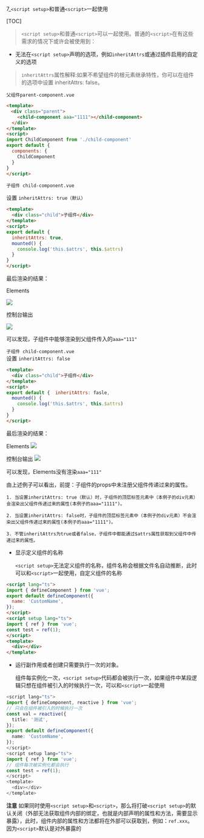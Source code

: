 7_`<script setup>`和普通`<script>`一起使用

[TOC]

> `<script setup>`和普通`<script>`可以一起使用。普通的`<script>`在有这些需求的情况下或许会被使用到：


- 无法在`<script setup>`声明的选项，例如`inheritAttrs`或通过插件启用的自定义的选项

> `inheritAttrs`属性解释:如果不希望组件的根元素继承特性，你可以在组件的选项中设置 inheritAttrs: false。

`父组件parent-component.vue`

```html
<template>
　<div class="parent">
    <child-component aaa="1111"></child-component>
  </div>
</template>
<script>
import ChildComponent from './child-component'
export default {
  components: {
    ChildComponent
  }
}
</script>
```

`子组件 child-component.vue`

设置 `inheritAttrs: true（默认）`

```html
<template>
  <div class="child">子组件</div>
</template>
<script>
export default {
  inheritAttrs: true,
  mounted() {
    console.log('this.$attrs', this.$attrs)
  }
}
</script>
```

最后渲染的结果：

Elements

![](https://img2018.cnblogs.com/blog/1298706/201906/1298706-20190629114826938-1555065923.png)

控制台输出

![](https://img2018.cnblogs.com/blog/1298706/201906/1298706-20190629114845325-760983584.png)

可以发现，子组件中能够渲染到父组件传入的`aaa="111"`

`子组件 child-component.vue`  
设置 `inheritAttrs: false`

```html
<template>
  <div class="child">子组件</div>
</template>
<script>
export default {  inheritAttrs: fasle,
  mounted() {
    console.log('this.$attrs', this.$attrs)
  }
}
</script>
```

最后渲染的结果：

Elements
![](https://img2018.cnblogs.com/blog/1298706/201906/1298706-20190629115139668-1500270722.png)

控制台输出
![](https://img2018.cnblogs.com/blog/1298706/201906/1298706-20190629114845325-760983584.png)

可以发现，Elements没有渲染`aaa="111"`

由上述例子可以看出，前提：子组件的props中未注册父组件传递过来的属性。

    1. 当设置inheritAttrs: true（默认）时，子组件的顶层标签元素中（本例子的div元素）会渲染出父组件传递过来的属性(本例子的aaa="1111")。
    
    2. 当设置inheritAttrs: false时，子组件的顶层标签元素中（本例子的div元素）不会渲染出父组件传递过来的属性(本例子的aaa="1111")。
    
    3. 不管inheritAttrs为true或者false，子组件中都能通过$attrs属性获取到父组件中传递过来的属性。

- 显示定义组件的名称
    
    `<script setup>`无法定义组件的名称，组件名称会根据文件名自动推断，此时可以和`<script>`一起使用，自定义组件的名称
    
```html
<script lang="ts">
import { defineComponent } from 'vue';
export default defineComponent({
  name: 'CustomName',
});
</script>
<script setup lang="ts">
import { ref } from 'vue';
const test = ref(1);
</script>
<template>
  <div></div>
</template>
```

- 运行副作用或者创建只需要执行一次的对象。
    
    组件每实例化一次，`<script setup>`代码都会被执行一次，如果组件中某段逻辑只想在组件被引入的时候执行一次，可以和`<script>`一起使用

```ts
<script lang="ts">
import { defineComponent, reactive } from 'vue';
// 只会在组件被引入的时候执行一次
const val = reactive({
  title: '测试',
});
export default defineComponent({
  name: 'CustomName',
});
</script>
<script setup lang="ts">
import { ref } from 'vue';
// 组件每次被实例化都会执行
const test = ref(1);
</script>
<template>
  <div></div>
</template>
```

**注意** 如果同时使用`<script setup>`和`<script>`，那么将打破`<script setup>`的默认关闭（外部无法获取组件内部的绑定，也就是内部声明的属性和方法，需要显示暴露），此时，组件内部的属性和方法都将在外部可以获取到，例如：`ref.xxx`。因为`<script>`默认是对外暴露的